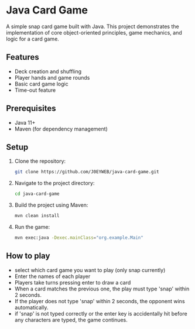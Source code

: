 # Java Card Game

A simple snap card game built with Java. This project demonstrates the implementation of core object-oriented principles, game mechanics, and logic for a card game.

## Features
- Deck creation and shuffling
- Player hands and game rounds
- Basic card game logic
- Time-out feature

## Prerequisites
- Java 11+
- Maven (for dependency management)

## Setup

1. Clone the repository:
   ```bash
   git clone https://github.com/J0EYWEB/java-card-game.git
2. Navigate to the project directory:
   ```bash
   cd java-card-game
3. Build the project using Maven:
   ```bash
   mvn clean install
4. Run the game:
   ```bash
   mvn exec:java -Dexec.mainClass="org.example.Main"

## How to play
- select which card game you want to play (only snap currently)
- Enter the names of each player
- Players take turns pressing enter to draw a card
- When a card matches the previous one, the play must type 'snap' within 2 seconds.
- If the player does not type 'snap' within 2 seconds, the opponent wins automatically.
- if 'snap' is not typed correctly or the enter key is accidentally hit before any characters are typed, the game continues.
